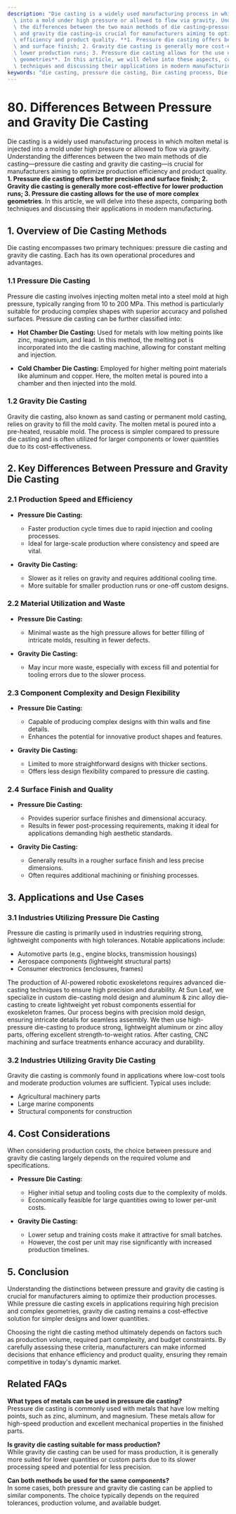 ```yaml
---
description: "Die casting is a widely used manufacturing process in which molten metal is injected\
  \ into a mold under high pressure or allowed to flow via gravity. Understanding\
  \ the differences between the two main methods of die casting—pressure die casting\
  \ and gravity die casting—is crucial for manufacturers aiming to optimize production\
  \ efficiency and product quality. **1. Pressure die casting offers better precision\
  \ and surface finish; 2. Gravity die casting is generally more cost-effective for\
  \ lower production runs; 3. Pressure die casting allows for the use of more complex\
  \ geometries**. In this article, we will delve into these aspects, comparing both\
  \ techniques and discussing their applications in modern manufacturing."
keywords: "die casting, pressure die casting, Die casting process, Die-cast aluminum"
---
```

# 80. Differences Between Pressure and Gravity Die Casting

Die casting is a widely used manufacturing process in which molten metal is injected into a mold under high pressure or allowed to flow via gravity. Understanding the differences between the two main methods of die casting—pressure die casting and gravity die casting—is crucial for manufacturers aiming to optimize production efficiency and product quality. **1. Pressure die casting offers better precision and surface finish; 2. Gravity die casting is generally more cost-effective for lower production runs; 3. Pressure die casting allows for the use of more complex geometries**. In this article, we will delve into these aspects, comparing both techniques and discussing their applications in modern manufacturing.

## **1. Overview of Die Casting Methods**

Die casting encompasses two primary techniques: pressure die casting and gravity die casting. Each has its own operational procedures and advantages.

### **1.1 Pressure Die Casting**

Pressure die casting involves injecting molten metal into a steel mold at high pressure, typically ranging from 10 to 200 MPa. This method is particularly suitable for producing complex shapes with superior accuracy and polished surfaces. Pressure die casting can be further classified into:

- **Hot Chamber Die Casting:** Used for metals with low melting points like zinc, magnesium, and lead. In this method, the melting pot is incorporated into the die casting machine, allowing for constant melting and injection.
  
- **Cold Chamber Die Casting:** Employed for higher melting point materials like aluminum and copper. Here, the molten metal is poured into a chamber and then injected into the mold.

### **1.2 Gravity Die Casting**

Gravity die casting, also known as sand casting or permanent mold casting, relies on gravity to fill the mold cavity. The molten metal is poured into a pre-heated, reusable mold. The process is simpler compared to pressure die casting and is often utilized for larger components or lower quantities due to its cost-effectiveness. 

## **2. Key Differences Between Pressure and Gravity Die Casting**

### **2.1 Production Speed and Efficiency**

- **Pressure Die Casting:** 
  - Faster production cycle times due to rapid injection and cooling processes.
  - Ideal for large-scale production where consistency and speed are vital.
  
- **Gravity Die Casting:**
  - Slower as it relies on gravity and requires additional cooling time.
  - More suitable for smaller production runs or one-off custom designs.

### **2.2 Material Utilization and Waste**

- **Pressure Die Casting:** 
  - Minimal waste as the high pressure allows for better filling of intricate molds, resulting in fewer defects.
  
- **Gravity Die Casting:**
  - May incur more waste, especially with excess fill and potential for tooling errors due to the slower process.

### **2.3 Component Complexity and Design Flexibility**

- **Pressure Die Casting:**
  - Capable of producing complex designs with thin walls and fine details.
  - Enhances the potential for innovative product shapes and features.

- **Gravity Die Casting:**
  - Limited to more straightforward designs with thicker sections.
  - Offers less design flexibility compared to pressure die casting.

### **2.4 Surface Finish and Quality**

- **Pressure Die Casting:**
  - Provides superior surface finishes and dimensional accuracy.
  - Results in fewer post-processing requirements, making it ideal for applications demanding high aesthetic standards.

- **Gravity Die Casting:**
  - Generally results in a rougher surface finish and less precise dimensions.
  - Often requires additional machining or finishing processes.

## **3. Applications and Use Cases**

### **3.1 Industries Utilizing Pressure Die Casting**

Pressure die casting is primarily used in industries requiring strong, lightweight components with high tolerances. Notable applications include:

- Automotive parts (e.g., engine blocks, transmission housings)
- Aerospace components (lightweight structural parts)
- Consumer electronics (enclosures, frames)

The production of AI-powered robotic exoskeletons requires advanced die-casting techniques to ensure high precision and durability. At Sun Leaf, we specialize in custom die-casting mold design and aluminum & zinc alloy die-casting to create lightweight yet robust components essential for exoskeleton frames. Our process begins with precision mold design, ensuring intricate details for seamless assembly. We then use high-pressure die-casting to produce strong, lightweight aluminum or zinc alloy parts, offering excellent strength-to-weight ratios. After casting, CNC machining and surface treatments enhance accuracy and durability.

### **3.2 Industries Utilizing Gravity Die Casting**

Gravity die casting is commonly found in applications where low-cost tools and moderate production volumes are sufficient. Typical uses include:

- Agricultural machinery parts
- Large marine components
- Structural components for construction

## **4. Cost Considerations**

When considering production costs, the choice between pressure and gravity die casting largely depends on the required volume and specifications.

- **Pressure Die Casting:**
  - Higher initial setup and tooling costs due to the complexity of molds.
  - Economically feasible for large quantities owing to lower per-unit costs.

- **Gravity Die Casting:**
  - Lower setup and training costs make it attractive for small batches.
  - However, the cost per unit may rise significantly with increased production timelines.

## **5. Conclusion**

Understanding the distinctions between pressure and gravity die casting is crucial for manufacturers aiming to optimize their production processes. While pressure die casting excels in applications requiring high precision and complex geometries, gravity die casting remains a cost-effective solution for simpler designs and lower quantities. 

Choosing the right die casting method ultimately depends on factors such as production volume, required part complexity, and budget constraints. By carefully assessing these criteria, manufacturers can make informed decisions that enhance efficiency and product quality, ensuring they remain competitive in today's dynamic market.

## **Related FAQs**

**What types of metals can be used in pressure die casting?**  
Pressure die casting is commonly used with metals that have low melting points, such as zinc, aluminum, and magnesium. These metals allow for high-speed production and excellent mechanical properties in the finished parts.

**Is gravity die casting suitable for mass production?**  
While gravity die casting can be used for mass production, it is generally more suited for lower quantities or custom parts due to its slower processing speed and potential for less precision.

**Can both methods be used for the same components?**  
In some cases, both pressure and gravity die casting can be applied to similar components. The choice typically depends on the required tolerances, production volume, and available budget.
